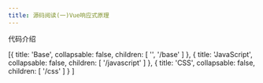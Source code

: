 ```yaml
---
title: 源码阅读(一)Vue响应式原理
---
```


代码介绍

[{
    title: 'Base',
    collapsable: false,
    children: [
        '',
        '/base'
    ]
}, {
    title: 'JavaScript',
    collapsable: false,
    children: [
        '/javascript'
    ]
},
{
    title: 'CSS',
    collapsable: false,
    children: [
        '/css'
    ]
}
]
